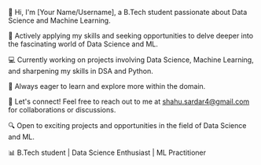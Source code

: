 👋 Hi, I'm [Your Name/Username], a B.Tech student passionate about Data Science and Machine Learning.

🚀 Actively applying my skills and seeking opportunities to delve deeper into the fascinating world of Data Science and ML.

💻 Currently working on projects involving Data Science, Machine Learning, and sharpening my skills in DSA and Python.

🌱 Always eager to learn and explore more within the domain.

🔗 Let's connect! Feel free to reach out to me at [shahu.sardar4@gmail.com](mailto:shahu.sardar4@gmail.com) for collaborations or discussions.

🔍 Open to exciting projects and opportunities in the field of Data Science and ML.

📊 B.Tech student | Data Science Enthusiast | ML Practitioner
